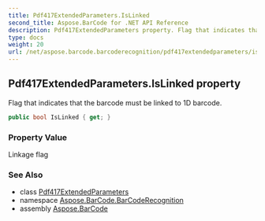 ```yaml
---
title: Pdf417ExtendedParameters.IsLinked
second_title: Aspose.BarCode for .NET API Reference
description: Pdf417ExtendedParameters property. Flag that indicates that the barcode must be linked to 1D barcode
type: docs
weight: 20
url: /net/aspose.barcode.barcoderecognition/pdf417extendedparameters/islinked/
---
```

## Pdf417ExtendedParameters.IsLinked property

Flag that indicates that the barcode must be linked to 1D barcode.

```csharp
public bool IsLinked { get; }
```

### Property Value

Linkage flag

### See Also

* class [Pdf417ExtendedParameters](../)
* namespace [Aspose.BarCode.BarCodeRecognition](../../pdf417extendedparameters/)
* assembly [Aspose.BarCode](../../../)


